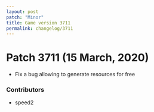```yaml
---
layout: post
patch: "Minor"
title: Game version 3711
permalink: changelog/3711
---
```


# Patch 3711 (15 March, 2020)

- Fix a bug allowing to generate resources for free

### Contributors

- speed2
